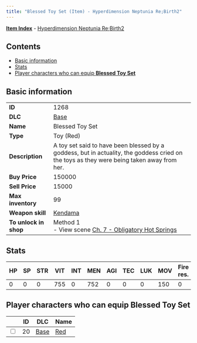 ```yaml
---
title: "Blessed Toy Set (Item) - Hyperdimension Neptunia Re;Birth2"
---
```


[**Item Index**](/neptunia/rb2/item/index.html) - [Hyperdimension Neptunia Re;Birth2](/neptunia/rb2)

## Contents

- [Basic information](#basic-information)
- [Stats](#stats)
- [Player characters who can equip **Blessed Toy Set**](#player-characters-who-can-equip-blessed-toy-set)

## Basic information

|   |   |
| -- | -- |
| **ID** | 1268 |
| **DLC** | [Base](/neptunia/rb2/dlc/0-base.html) |
| **Name** | Blessed Toy Set |
| **Type** | Toy (Red) |
| **Description** | A toy set said to have been blessed by a goddess, but in actuality, the goddess cried on the toys as they were being taken away from her. |
| **Buy Price** | 150000 |
| **Sell Price** | 15000 |
| **Max inventory** | 99 |
| **Weapon skill** | [Kendama](/neptunia/rb2/skill/0-2603-kendama.html) |
| **To unlock in shop** | Method 1<br />- View scene [Ch. 7 - Obligatory Hot Springs](/neptunia/rb2/scene/0-456-ch-7-obligatory-hot-springs.html) |

## Stats

| HP | SP | STR | VIT | INT | MEN | AGI | TEC | LUK | MOV | Fire res. | Ice res. | Wind res. | Lightning res. |
| -- | -- | --- | --- | --- | --- | --- | --- | --- | --- | --------- | -------- | --------- | -------------- |
| 0 | 0 | 0 | 755 | 0 | 752 | 0 | 0 | 0 | 150 | 0 | 0 | 0 | 0 |

## Player characters who can equip **Blessed Toy Set**

|    | ID | DLC | Name |
| -- | -- | --- | ---- |
| <input type="checkbox" id="rb2-player-0-20" class="trackbox" /> | 20 | [Base](/neptunia/rb2/dlc/0-base.html) | [Red](/neptunia/rb2/player/0-20-red.html) |